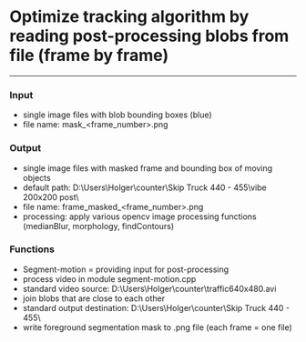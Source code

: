 # Optimize tracking algorithm by reading post-processing blobs from file (frame by frame)
-----------------------
### Input  
- single image files with blob bounding boxes (blue)
- file name: mask_<frame_number>.png

### Output
- single image files with masked frame and bounding box of moving objects
- default path: D:\Users\Holger\counter\Skip Truck 440 - 455\vibe 200x200 post\
- file name: frame_masked_<frame_number>.png
- processing: apply various opencv image processing functions (medianBlur, morphology, findContours)

### Functions
- Segment-motion = providing input for post-processing
- process video in module segment-motion.cpp
- standard video source: D:\Users\Holger\counter\traffic640x480.avi
- join blobs that are close to each other
- standard output destination:  D:\Users\Holger\counter\Skip Truck 440 - 455\
- write foreground segmentation mask to .png file (each frame = one file)